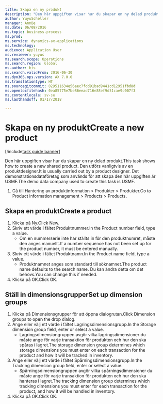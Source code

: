 ```yaml
--- 
title: Skapa en ny produkt
description: "Den här uppgiften visar hur du skapar en ny delad produkt."
author: YuyuScheller
manager: AnnBe
ms.date: 06/08/2016
ms.topic: business-process
ms.prod: 
ms.service: dynamics-ax-applications
ms.technology: 
audience: Application User
ms.reviewer: yuyus
ms.search.scope: Operations
ms.search.region: Global
ms.author: bis
ms.search.validFrom: 2016-06-30
ms.dyn365.ops.version: AX 7.0.0
ms.translationtype: HT
ms.sourcegitcommit: 029511634e56aec7fdd91bad9441cd12951fbd8d
ms.openlocfilehash: 0ea85775e7be86eead716e88ef9d51cae9c007f3
ms.contentlocale: sv-se
ms.lasthandoff: 01/17/2018

---
```

# <a name="create-a-new-product"></a><span data-ttu-id="b4e27-103">Skapa en ny produkt</span><span class="sxs-lookup"><span data-stu-id="b4e27-103">Create a new product</span></span>

[!include[task guide banner](../../includes/task-guide-banner.md)]

<span data-ttu-id="b4e27-104">Den här uppgiften visar hur du skapar en ny delad produkt.</span><span class="sxs-lookup"><span data-stu-id="b4e27-104">This task shows how to create a new shared product.</span></span> <span data-ttu-id="b4e27-105">Den utförs vanligtvis av en produktdesigner.</span><span class="sxs-lookup"><span data-stu-id="b4e27-105">It is usually carried out by a product designer.</span></span> <span data-ttu-id="b4e27-106">Det demonstrationsdataföretag som används för att skapa den här uppgiften är USMF.</span><span class="sxs-lookup"><span data-stu-id="b4e27-106">The demo data company used to create this task is USMF.</span></span>

1. <span data-ttu-id="b4e27-107">Gå till Hantering av produktinformation > Produkter > Produkter.</span><span class="sxs-lookup"><span data-stu-id="b4e27-107">Go to Product information management > Products > Products.</span></span>

## <a name="create-a-product"></a><span data-ttu-id="b4e27-108">Skapa en produkt</span><span class="sxs-lookup"><span data-stu-id="b4e27-108">Create a product</span></span>
1. <span data-ttu-id="b4e27-109">Klicka på Ny.</span><span class="sxs-lookup"><span data-stu-id="b4e27-109">Click New.</span></span>
2. <span data-ttu-id="b4e27-110">Skriv ett värde i fältet Produktnummer.</span><span class="sxs-lookup"><span data-stu-id="b4e27-110">In the Product number field, type a value.</span></span>
    * <span data-ttu-id="b4e27-111">Om en nummerserie inte har ställts in för den produktnumret, måste den anges manuellt.</span><span class="sxs-lookup"><span data-stu-id="b4e27-111">If a number sequence has not been set up for the product number, it must be entered manually.</span></span>  
3. <span data-ttu-id="b4e27-112">Skriv ett värde i fältet Produktnamn.</span><span class="sxs-lookup"><span data-stu-id="b4e27-112">In the Product name field, type a value.</span></span>
    * <span data-ttu-id="b4e27-113">Produktnamnet anges som standard till söknamnet.</span><span class="sxs-lookup"><span data-stu-id="b4e27-113">The product name defaults to the search name.</span></span> <span data-ttu-id="b4e27-114">Du kan ändra detta om det behövs.</span><span class="sxs-lookup"><span data-stu-id="b4e27-114">You can change this if needed.</span></span>  
4. <span data-ttu-id="b4e27-115">Klicka på OK.</span><span class="sxs-lookup"><span data-stu-id="b4e27-115">Click OK.</span></span>

## <a name="set-up-dimension-groups"></a><span data-ttu-id="b4e27-116">Ställ in dimensionsgrupper</span><span class="sxs-lookup"><span data-stu-id="b4e27-116">Set up dimension groups</span></span>
1. <span data-ttu-id="b4e27-117">Klicka på Dimensionsgrupper för att öppna dialogrutan.</span><span class="sxs-lookup"><span data-stu-id="b4e27-117">Click Dimension groups to open the drop dialog.</span></span>
2. <span data-ttu-id="b4e27-118">Ange eller välj ett värde i fältet Lagringsdimensionsgrupp.</span><span class="sxs-lookup"><span data-stu-id="b4e27-118">In the Storage dimension group field, enter or select a value.</span></span>
    * <span data-ttu-id="b4e27-119">Lagringsdimensiongruppen avgör vilka lagringsdimensioner du måste ange för varje transaktion för produkten och hur den ska spåras i lagret.</span><span class="sxs-lookup"><span data-stu-id="b4e27-119">The storage dimension group determines which storage dimensions you must enter on each transaction for the product and how it will be tracked in inventory.</span></span>  
3. <span data-ttu-id="b4e27-120">Ange eller välj ett värde i fältet Spårningsdimensionsgrupp.</span><span class="sxs-lookup"><span data-stu-id="b4e27-120">In the Tracking dimension group field, enter or select a value.</span></span>
    * <span data-ttu-id="b4e27-121">Spårningsdimensiongruppen avgör vilka spårningsdimensioner du måste ange för varje transaktion för produkten och hur den ska hanteras i lagret.</span><span class="sxs-lookup"><span data-stu-id="b4e27-121">The tracking dimension group determines which tracking dimensions you must enter for each transaction for the product, and how it will be handled in inventory.</span></span>  
4. <span data-ttu-id="b4e27-122">Klicka på OK.</span><span class="sxs-lookup"><span data-stu-id="b4e27-122">Click OK.</span></span>


